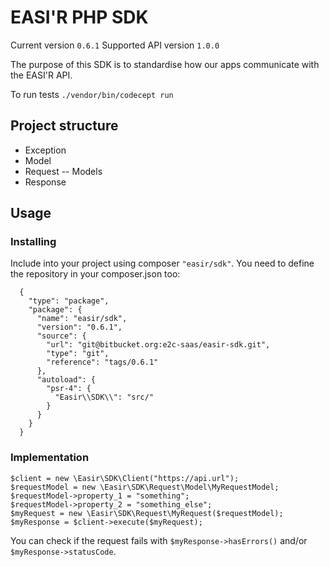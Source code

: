 # EASI'R PHP SDK

Current version `0.6.1`
Supported API version `1.0.0`

The purpose of this SDK is to standardise how our apps communicate with the EASI'R API.

To run tests `./vendor/bin/codecept run`

## Project structure
- Exception
- Model
- Request
-- Models
- Response

## Usage
### Installing

Include into your project using composer `"easir/sdk"`. You need to define the repository in your composer.json too:

```
  {
    "type": "package",
    "package": {
      "name": "easir/sdk",
      "version": "0.6.1",
      "source": {
        "url": "git@bitbucket.org:e2c-saas/easir-sdk.git",
        "type": "git",
        "reference": "tags/0.6.1"
      },
      "autoload": {
        "psr-4": {
          "Easir\\SDK\\": "src/"
        }
      }
    }
  }
```

### Implementation
```
$client = new \Easir\SDK\Client("https://api.url");
$requestModel = new \Easir\SDK\Request\Model\MyRequestModel;
$requestModel->property_1 = "something";
$requestModel->property_2 = "something_else";
$myRequest = new \Easir\SDK\Request\MyRequest($requestModel);
$myResponse = $client->execute($myRequest);
```

You can check if the request fails with `$myResponse->hasErrors()` and/or `$myResponse->statusCode`.
